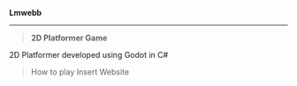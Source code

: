 **Lmwebb**

----------------------------

> **2D Platformer Game**

2D Platformer developed using Godot in C#

> How to play
> Insert Website
